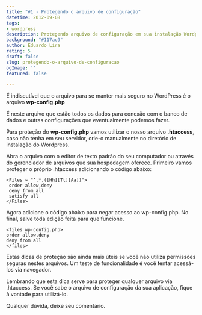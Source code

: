 ```yaml
---
title: "#1 - Protegendo o arquivo de configuração"
datetime: 2012-09-08
tags:
- wordpress
description: Protegendo arquivo de configuração em sua instalação Wordpress
background: "#117ac9"
author: Eduardo Lira
rating: 5
draft: false
slug: protegendo-o-arquivo-de-configuracao
ogImage: ''
featured: false

---
```

É indiscutível que o arquivo para se manter mais seguro no WordPress é o arquivo **wp-config.php**

É neste arquivo que estão todos os dados para conexão com o banco de dados e outras configurações que eventualmente podemos fazer.

Para proteção do **wp-config.php** vamos utilizar o nosso arquivo **.htaccess**, caso não tenha em seu servidor, crie-o manualmente no diretório de instalação do Wordpress.

Abra o arquivo com o editor de texto padrão do seu computador ou através do gerenciador de arquivos que sua hospedagem oferece. Primeiro vamos proteger o próprio .htaccess adicionando o código abaixo:

```apacheconf
<Files ~ "^.*.([Hh][Tt][Aa])">
 order allow,deny
 deny from all
 satisfy all
</Files>
```

Agora adicione o código abaixo para negar acesso ao wp-config.php. No final, salve toda edição feita para que funcione.

```apacheconf
<files wp-config.php>
order allow,deny
deny from all
</files>
```

Estas dicas de proteção são ainda mais úteis se você não utiliza permissões seguras nestes arquivos. Um teste de funcionalidade é você tentar acessá-los via navegador.

Lembrando que esta dica serve para proteger qualquer arquivo via .htaccess. Se você sabe o arquivo de configuração da sua aplicação, fique à vontade para utilizá-lo.

Qualquer dúvida, deixe seu comentário.